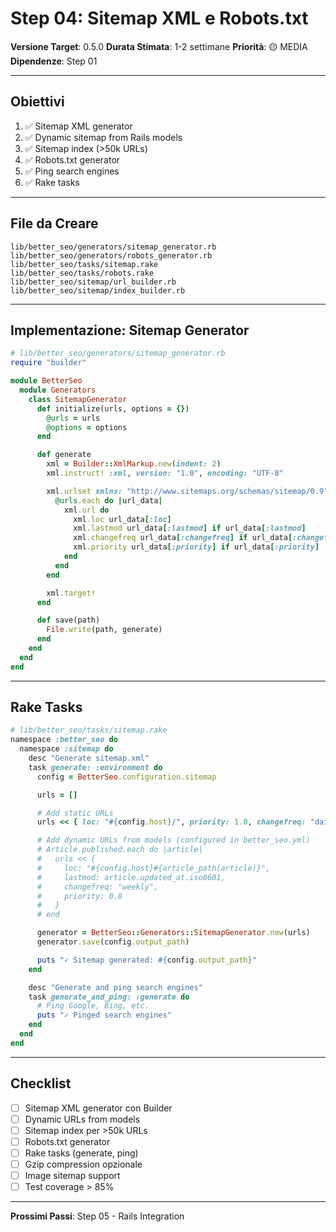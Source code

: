 # Step 04: Sitemap XML e Robots.txt

**Versione Target**: 0.5.0
**Durata Stimata**: 1-2 settimane
**Priorità**: 🟡 MEDIA
**Dipendenze**: Step 01

---

## Obiettivi

1. ✅ Sitemap XML generator
2. ✅ Dynamic sitemap from Rails models
3. ✅ Sitemap index (>50k URLs)
4. ✅ Robots.txt generator
5. ✅ Ping search engines
6. ✅ Rake tasks

---

## File da Creare

```
lib/better_seo/generators/sitemap_generator.rb
lib/better_seo/generators/robots_generator.rb
lib/better_seo/tasks/sitemap.rake
lib/better_seo/tasks/robots.rake
lib/better_seo/sitemap/url_builder.rb
lib/better_seo/sitemap/index_builder.rb
```

---

## Implementazione: Sitemap Generator

```ruby
# lib/better_seo/generators/sitemap_generator.rb
require "builder"

module BetterSeo
  module Generators
    class SitemapGenerator
      def initialize(urls, options = {})
        @urls = urls
        @options = options
      end

      def generate
        xml = Builder::XmlMarkup.new(indent: 2)
        xml.instruct! :xml, version: "1.0", encoding: "UTF-8"

        xml.urlset xmlns: "http://www.sitemaps.org/schemas/sitemap/0.9" do
          @urls.each do |url_data|
            xml.url do
              xml.loc url_data[:loc]
              xml.lastmod url_data[:lastmod] if url_data[:lastmod]
              xml.changefreq url_data[:changefreq] if url_data[:changefreq]
              xml.priority url_data[:priority] if url_data[:priority]
            end
          end
        end

        xml.target!
      end

      def save(path)
        File.write(path, generate)
      end
    end
  end
end
```

---

## Rake Tasks

```ruby
# lib/better_seo/tasks/sitemap.rake
namespace :better_seo do
  namespace :sitemap do
    desc "Generate sitemap.xml"
    task generate: :environment do
      config = BetterSeo.configuration.sitemap

      urls = []

      # Add static URLs
      urls << { loc: "#{config.host}/", priority: 1.0, changefreq: "daily" }

      # Add dynamic URLs from models (configured in better_seo.yml)
      # Article.published.each do |article|
      #   urls << {
      #     loc: "#{config.host}#{article_path(article)}",
      #     lastmod: article.updated_at.iso8601,
      #     changefreq: "weekly",
      #     priority: 0.8
      #   }
      # end

      generator = BetterSeo::Generators::SitemapGenerator.new(urls)
      generator.save(config.output_path)

      puts "✓ Sitemap generated: #{config.output_path}"
    end

    desc "Generate and ping search engines"
    task generate_and_ping: :generate do
      # Ping Google, Bing, etc.
      puts "✓ Pinged search engines"
    end
  end
end
```

---

## Checklist

- [ ] Sitemap XML generator con Builder
- [ ] Dynamic URLs from models
- [ ] Sitemap index per >50k URLs
- [ ] Robots.txt generator
- [ ] Rake tasks (generate, ping)
- [ ] Gzip compression opzionale
- [ ] Image sitemap support
- [ ] Test coverage > 85%

---

**Prossimi Passi**: Step 05 - Rails Integration
